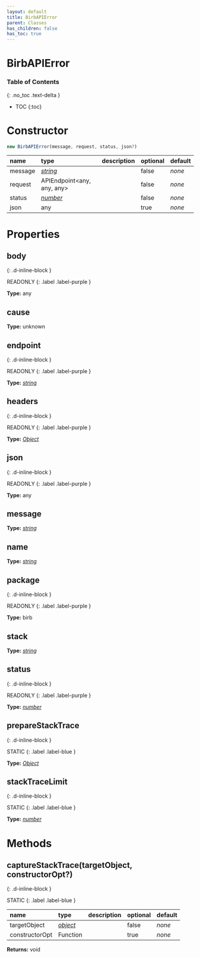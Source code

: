 ```yaml
---
layout: default
title: BirbAPIError
parent: Classes
has_children: false
has_toc: true
---
```


# BirbAPIError
### Table of Contents
{: .no_toc .text-delta }

- TOC
{:toc}
# Constructor
```js
new BirbAPIError(message, request, status, json?)
```

| name | type | description | optional | default |
|:-----|:-----|:------------|:---------|:--------|
| message | *[string](https://developer.mozilla.org/en-US/docs/Web/JavaScript/Reference/Global_Objects/string)* |   | false | *none* |
| request | APIEndpoint<any, any, any> |   | false | *none* |
| status | *[number](https://developer.mozilla.org/en-US/docs/Web/JavaScript/Reference/Global_Objects/number)* |   | false | *none* |
| json | any |   | true | *none* |

# Properties
## body
{: .d-inline-block }

READONLY
{: .label .label-purple }

**Type:** any

## cause
**Type:** unknown

## endpoint
{: .d-inline-block }

READONLY
{: .label .label-purple }

**Type:** *[string](https://developer.mozilla.org/en-US/docs/Web/JavaScript/Reference/Global_Objects/string)*

## headers
{: .d-inline-block }

READONLY
{: .label .label-purple }

**Type:** *[Object](https://developer.mozilla.org/en-US/docs/Web/JavaScript/Reference/Global_Objects/Object)*

## json
{: .d-inline-block }

READONLY
{: .label .label-purple }

**Type:** any

## message
**Type:** *[string](https://developer.mozilla.org/en-US/docs/Web/JavaScript/Reference/Global_Objects/string)*

## name
**Type:** *[string](https://developer.mozilla.org/en-US/docs/Web/JavaScript/Reference/Global_Objects/string)*

## package
{: .d-inline-block }

READONLY
{: .label .label-purple }

**Type:** birb

## stack
**Type:** *[string](https://developer.mozilla.org/en-US/docs/Web/JavaScript/Reference/Global_Objects/string)*

## status
{: .d-inline-block }

READONLY
{: .label .label-purple }

**Type:** *[number](https://developer.mozilla.org/en-US/docs/Web/JavaScript/Reference/Global_Objects/number)*

## prepareStackTrace
{: .d-inline-block }

STATIC
{: .label .label-blue }

**Type:** *[Object](https://developer.mozilla.org/en-US/docs/Web/JavaScript/Reference/Global_Objects/Object)*

## stackTraceLimit
{: .d-inline-block }

STATIC
{: .label .label-blue }

**Type:** *[number](https://developer.mozilla.org/en-US/docs/Web/JavaScript/Reference/Global_Objects/number)*

# Methods
## captureStackTrace(targetObject, constructorOpt?)
{: .d-inline-block }

STATIC
{: .label .label-blue }

| name | type | description | optional | default |
|:-----|:-----|:------------|:---------|:--------|
| targetObject | *[object](https://developer.mozilla.org/en-US/docs/Web/JavaScript/Reference/Global_Objects/object)* |   | false | *none* |
| constructorOpt | Function |   | true | *none* |

**Returns:** void

